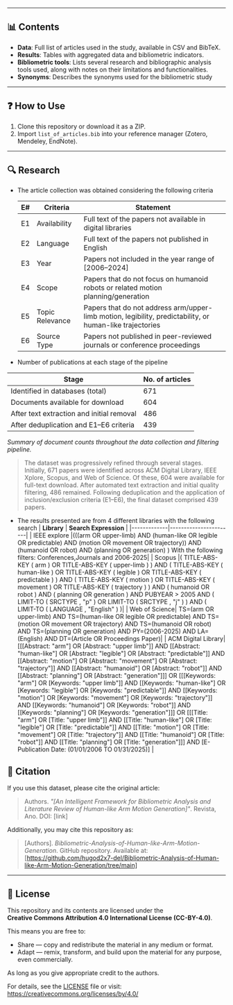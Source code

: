 
---

## 📊 Contents

- **Data**: Full list of articles used in the study, available in CSV and BibTeX.  
- **Results**: Tables with aggregated data and bibliometric indicators.   
- **Bibliometric tools**: Lists several research and bibliographic analysis tools used, along with notes on their limitations and functionalities.
- **Synonyms**: Describes the synonyms used for the bibliometric study
---

## ❓ How to Use

1. Clone this repository or download it as a ZIP.  
2. Import `list_of_articles.bib` into your reference manager (Zotero, Mendeley, EndNote).  

---

## 🔍 Research 
- The article collection was obtained considering the following criteria

  | **E#** | **Criteria**   | **Statement**                                                                 |
  |--------|----------------|-------------------------------------------------------------------------------|
  | E1     | Availability   | Full text of the papers not available in digital libraries                    |
  | E2     | Language       | Full text of the papers not published in English                              |
  | E3     | Year           | Papers not included in the year range of [2006–2024]                          |
  | E4     | Scope          | Papers that do not focus on humanoid robots or related motion planning/generation |
  | E5     | Topic Relevance| Papers that do not address arm/upper-limb motion, legibility, predictability, or human-like trajectories |
  | E6     | Source Type    | Papers not published in peer-reviewed journals or conference proceedings      |



- Number of publications at each stage of the pipeline

| Stage                                      | No. of articles |
|-------------------------------------------|-----------------|
| Identified in databases (total)           | 671 |
| Documents available for download          | 604 |
| After text extraction and initial removal | 486 |
| After deduplication and E1–E6 criteria    | 439 |

*Summary of document counts throughout the data collection and filtering pipeline.*
> The dataset was progressively refined through several stages. Initially, 671 papers were identified across ACM Digital Library, IEEE Xplore, Scopus, and Web of Science. Of these, 604 were available for full-text download. After automated text extraction and initial quality filtering, 486 remained. Following deduplication and the application of inclusion/exclusion criteria (E1–E6), the final dataset comprised 439 papers.



- The results presented are from 4 different libraries with the following search
  | **Library** | **Search Expression** |
  |-------------|-----------------------|
  | IEEE explore |(((arm OR upper-limb) AND (human-like OR legible OR predictable) AND (motion OR movement OR trajectory)) AND (humanoid OR robot) AND (planning OR generation) ) With the following filters: Conferences,Journals and 2006-2025|
  | Scopus |( TITLE-ABS-KEY ( arm ) OR TITLE-ABS-KEY ( upper-limb ) ) AND ( TITLE-ABS-KEY ( human-like ) OR TITLE-ABS-KEY ( legible ) OR TITLE-ABS-KEY ( predictable ) ) AND ( TITLE-ABS-KEY ( motion ) OR TITLE-ABS-KEY ( movement ) OR TITLE-ABS-KEY ( trajectory ) ) AND ( humanoid OR robot ) AND ( planning OR generation ) AND PUBYEAR > 2005 AND ( LIMIT-TO ( SRCTYPE , "p" ) OR LIMIT-TO ( SRCTYPE , "j" ) ) AND ( LIMIT-TO ( LANGUAGE , "English" ) )|
  | Web of Science| TS=(arm OR upper-limb) AND TS=(human-like OR legible OR predictable) AND TS=(motion OR movement OR trajectory) AND TS=(humanoid OR robot) AND TS=(planning OR generation) AND PY=(2006-2025) AND LA=(English) AND DT=(Article OR Proceedings Paper)|
  | ACM Digital Library| [[[Abstract: "arm"] OR [Abstract: "upper limb"]] AND [[Abstract: "human-like"] OR [Abstract: "legible"] OR [Abstract: "predictable"]] AND [[Abstract: "motion"] OR [Abstract: "movement"] OR [Abstract: "trajectory"]] AND [[Abstract: "humanoid"] OR [Abstract: "robot"]] AND [[Abstract: "planning"] OR [Abstract: "generation"]]] OR [[[Keywords: "arm"] OR [Keywords: "upper limb"]] AND [[Keywords: "human-like"] OR [Keywords: "legible"] OR [Keywords: "predictable"]] AND [[Keywords: "motion"] OR [Keywords: "movement"] OR [Keywords: "trajectory"]] AND [[Keywords: "humanoid"] OR [Keywords: "robot"]] AND [[Keywords: "planning"] OR [Keywords: "generation"]]] OR [[[Title: "arm"] OR [Title: "upper limb"]] AND [[Title: "human-like"] OR [Title: "legible"] OR [Title: "predictable"]] AND [[Title: "motion"] OR [Title: "movement"] OR [Title: "trajectory"]] AND [[Title: "humanoid"] OR [Title: "robot"]] AND [[Title: "planning"] OR [Title: "generation"]]] AND [E-Publication Date: (01/01/2006 TO 01/31/2025)] |

## 📖 Citation

If you use this dataset, please cite the original article:

> Authors. *"[An Intelligent Framework for Bibliometric Analysis and Literature Review of Human-like Arm Motion Generation]"*. Revista, Ano. DOI: [link]

Additionally, you may cite this repository as:

> [Authors]. *Bibliometric-Analysis-of-Human-like-Arm-Motion-Generation*. GitHub repository. Available at: [https://github.com/hugod2x7-del/Bibliometric-Analysis-of-Human-like-Arm-Motion-Generation/tree/main]

---

## 📝 License

This repository and its contents are licensed under the  
**Creative Commons Attribution 4.0 International License (CC-BY-4.0)**.  

This means you are free to:  
- Share — copy and redistribute the material in any medium or format.  
- Adapt — remix, transform, and build upon the material for any purpose, even commercially.  

As long as you give appropriate credit to the authors.  

For details, see the [LICENSE](LICENSE) file or visit:  
https://creativecommons.org/licenses/by/4.0/
